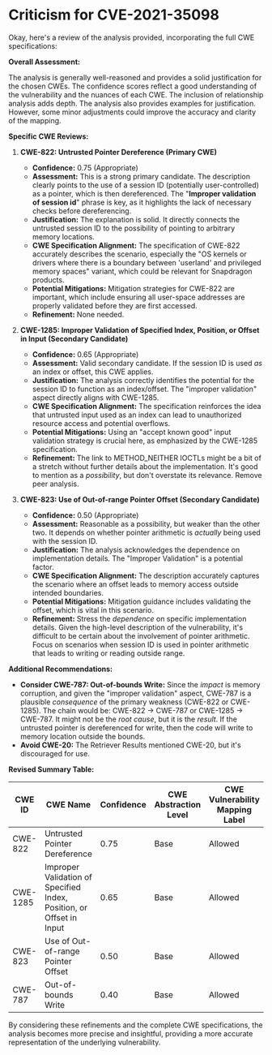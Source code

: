 # Criticism for CVE-2021-35098

Okay, here's a review of the analysis provided, incorporating the full CWE specifications:

**Overall Assessment:**

The analysis is generally well-reasoned and provides a solid justification for the chosen CWEs. The confidence scores reflect a good understanding of the vulnerability and the nuances of each CWE. The inclusion of relationship analysis adds depth. The analysis also provides examples for justification. However, some minor adjustments could improve the accuracy and clarity of the mapping.

**Specific CWE Reviews:**

1.  **CWE-822: Untrusted Pointer Dereference (Primary CWE)**

    *   **Confidence:** 0.75 (Appropriate)
    *   **Assessment:** This is a strong primary candidate. The description clearly points to the use of a session ID (potentially user-controlled) as a pointer, which is then dereferenced. The "**Improper validation of session id**" phrase is key, as it highlights the lack of necessary checks before dereferencing.
    *   **Justification:** The explanation is solid. It directly connects the untrusted session ID to the possibility of pointing to arbitrary memory locations.
    *   **CWE Specification Alignment:** The specification of CWE-822 accurately describes the scenario, especially the "OS kernels or drivers where there is a boundary between 'userland' and privileged memory spaces" variant, which could be relevant for Snapdragon products.
    *   **Potential Mitigations:** Mitigation strategies for CWE-822 are important, which include ensuring all user-space addresses are properly validated before they are first accessed.
    *   **Refinement:** None needed.

2.  **CWE-1285: Improper Validation of Specified Index, Position, or Offset in Input (Secondary Candidate)**

    *   **Confidence:** 0.65 (Appropriate)
    *   **Assessment:** Valid secondary candidate. If the session ID is used *as* an index or offset, this CWE applies.
    *   **Justification:** The analysis correctly identifies the potential for the session ID to function as an index/offset. The "improper validation" aspect directly aligns with CWE-1285.
    *   **CWE Specification Alignment:** The specification reinforces the idea that untrusted input used as an index can lead to unauthorized resource access and potential overflows.
    *   **Potential Mitigations:** Using an "accept known good" input validation strategy is crucial here, as emphasized by the CWE-1285 specification.
    *   **Refinement:** The link to METHOD\_NEITHER IOCTLs might be a bit of a stretch without further details about the implementation.  It's good to mention as a *possibility*, but don't overstate its relevance. Remove peer analysis.

3.  **CWE-823: Use of Out-of-range Pointer Offset (Secondary Candidate)**

    *   **Confidence:** 0.50 (Appropriate)
    *   **Assessment:** Reasonable as a possibility, but weaker than the other two.  It depends on whether pointer arithmetic is *actually* being used with the session ID.
    *   **Justification:** The analysis acknowledges the dependence on implementation details. The "Improper Validation" is a potential factor.
    *   **CWE Specification Alignment:** The description accurately captures the scenario where an offset leads to memory access outside intended boundaries.
    *   **Potential Mitigations:** Mitigation guidance includes validating the offset, which is vital in this scenario.
    *   **Refinement:** Stress the *dependence* on specific implementation details. Given the high-level description of the vulnerability, it's difficult to be certain about the involvement of pointer arithmetic. Focus on scenarios when session ID is used in pointer arithmetic that leads to writing or reading outside range.

**Additional Recommendations:**

*   **Consider CWE-787: Out-of-bounds Write:**  Since the *impact* is memory corruption, and given the "improper validation" aspect, CWE-787 is a plausible *consequence* of the primary weakness (CWE-822 or CWE-1285).  The chain would be: CWE-822 -> CWE-787 or CWE-1285 -> CWE-787. It might not be the *root cause*, but it is the *result*. If the untrusted pointer is dereferenced for write, then the code will write to memory location outside the bounds.
*   **Avoid CWE-20:** The Retriever Results mentioned CWE-20, but it's discouraged for use.

**Revised Summary Table:**

| CWE ID | CWE Name | Confidence | CWE Abstraction Level | CWE Vulnerability Mapping Label | CWE-Vulnerability Mapping Notes |
|---|---|---|---|---|---|
| CWE-822 | Untrusted Pointer Dereference | 0.75 | Base | Allowed | Primary CWE |
| CWE-1285 | Improper Validation of Specified Index, Position, or Offset in Input | 0.65 | Base | Allowed | Secondary Candidate |
| CWE-823 | Use of Out-of-range Pointer Offset | 0.50 | Base | Allowed | Secondary Candidate |
| CWE-787 | Out-of-bounds Write | 0.40 | Base | Allowed | Consequence of primary weakness |

By considering these refinements and the complete CWE specifications, the analysis becomes more precise and insightful, providing a more accurate representation of the underlying vulnerability.
